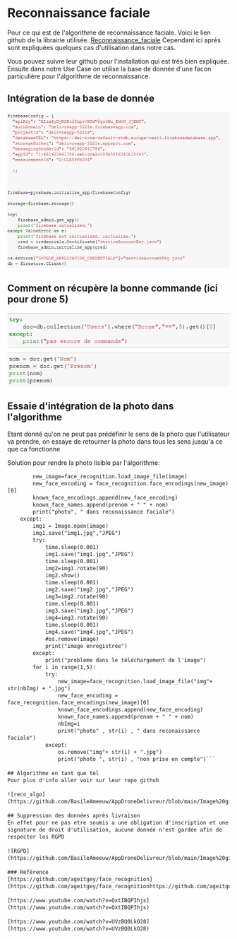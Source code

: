 # Reconnaissance faciale

Pour ce qui est de l'algorithme de reconnaissance faciale. Voici le lien github de la librairie utilisée. [Reconnaissance_faciale](https://github.com/ageitgey/face_recognition) Cependant ici après sont expliquées quelques cas d'utilisation dans notre cas.

Vous pouvez suivre leur github pour l'installation qui est très bien expliquée.
Ensuite dans notre Use Case on utilise la base de donnée d'une facon particulière pour l'algorithme de reconnaissance.

## Intégration de la base de donnée

![Intégration base de donnée](https://github.com/BasileAmeeuw/AppDroneDelivreur/blob/main/Image%20github/BDDetRECO/IntegrationBDD.png)

## Comment on récupère la bonne commande (ici pour drone 5)

![Recupération BDD](https://github.com/BasileAmeeuw/AppDroneDelivreur/blob/main/Image%20github/BDDetRECO/RecupBDD.png)

## Essaie d'intégration de la photo dans l'algorithme
Etant donné qu'on ne peut pas prédéfinir le sens de la photo que l'utilisateur va prendre, on essaye de retourner la photo dans tous les sens jusqu'a ce que ca fonctionne

Solution pour rendre la photo lisible par l'algorithme:

```try:
        new_image=face_recognition.load_image_file(image)
        new_face_encoding = face_recognition.face_encodings(new_image)[0]
        known_face_encodings.append(new_face_encoding)
        known_face_names.append(prenom + " " + nom)
        print("photo", " dans reconaissance faciale")
    except:
        img1 = Image.open(image)
        img1.save("img1.jpg","JPEG")
        try:
            time.sleep(0.001)
            img1.save("img1.jpg","JPEG")
            time.sleep(0.001)
            img2=img1.rotate(90)
            img2.show()
            time.sleep(0.001)
            img2.save("img2.jpg","JPEG")
            img3=img2.rotate(90)
            time.sleep(0.001)
            img3.save("img3.jpg","JPEG")
            img4=img3.rotate(90)
            time.sleep(0.001)
            img4.save("img4.jpg","JPEG")
            #os.remove(image)
            print("image enregistrée")
        except:
            print("probleme dans le téléchargement de l'image")
        for i in range(1,5):
            try:
                new_image=face_recognition.load_image_file("img"+ str(nbImg) + ".jpg")
                new_face_encoding = face_recognition.face_encodings(new_image)[0]
                known_face_encodings.append(new_face_encoding)
                known_face_names.append(prenom + " " + nom)
                nbImg=i
                print("photo" , str(i) , " dans reconaissance faciale")
            except:
                os.remove("img"+ str(i) + ".jpg")
                print("photo ", str(i) , "non prise en compte")```

## Algorithme en tant que tel
Pour plus d'info aller voir sur leur repo github

![reco_algo](https://github.com/BasileAmeeuw/AppDroneDelivreur/blob/main/Image%20github/BDDetRECO/reco_algo.png)

## Suppression des données après livraison
En effet pour ne pas etre soumis a une obligation d'inscription et une signature de droit d'utilisation, aucune donnée n'est gardée afin de respecter les RGPD

![RGPD](https://github.com/BasileAmeeuw/AppDroneDelivreur/blob/main/Image%20github/BDDetRECO/suppressionBDD.png)

### Référence
[https://github.com/ageitgey/face_recognition](https://github.com/ageitgey/face_recognitionhttps://github.com/ageitgey/face_recognition)

[https://www.youtube.com/watch?v=QxtIBQPIhjs](https://www.youtube.com/watch?v=QxtIBQPIhjs)

[https://www.youtube.com/watch?v=UVzBQ0LkO28](https://www.youtube.com/watch?v=UVzBQ0LkO28)
